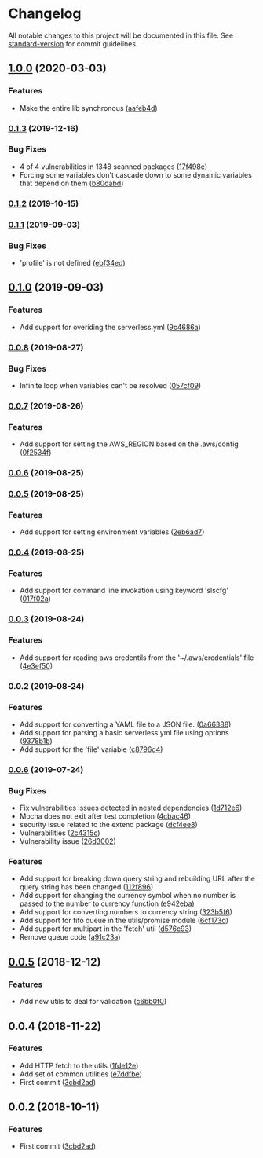 # Changelog

All notable changes to this project will be documented in this file. See [standard-version](https://github.com/conventional-changelog/standard-version) for commit guidelines.

## [1.0.0](https://github.com/nicolasdao/sls-config-parser/compare/v0.1.3...v1.0.0) (2020-03-03)


### Features

* Make the entire lib synchronous ([aafeb4d](https://github.com/nicolasdao/sls-config-parser/commit/aafeb4d))



### [0.1.3](https://github.com/nicolasdao/sls-config-parser/compare/v0.1.2...v0.1.3) (2019-12-16)


### Bug Fixes

* 4 of 4 vulnerabilities in 1348 scanned packages ([17f498e](https://github.com/nicolasdao/sls-config-parser/commit/17f498e))
* Forcing some variables don't cascade down to some dynamic variables that depend on them ([b80dabd](https://github.com/nicolasdao/sls-config-parser/commit/b80dabd))



### [0.1.2](https://github.com/nicolasdao/sls-config-parser/compare/v0.1.1...v0.1.2) (2019-10-15)



### [0.1.1](https://github.com/nicolasdao/sls-config-parser/compare/v0.1.0...v0.1.1) (2019-09-03)


### Bug Fixes

* 'profile' is not defined ([ebf34ed](https://github.com/nicolasdao/sls-config-parser/commit/ebf34ed))



## [0.1.0](https://github.com/nicolasdao/sls-config-parser/compare/v0.0.8...v0.1.0) (2019-09-03)


### Features

* Add support for overiding the serverless.yml ([9c4686a](https://github.com/nicolasdao/sls-config-parser/commit/9c4686a))



### [0.0.8](https://github.com/nicolasdao/sls-config-parser/compare/v0.0.7...v0.0.8) (2019-08-27)


### Bug Fixes

* Infinite loop when variables can't be resolved ([057cf09](https://github.com/nicolasdao/sls-config-parser/commit/057cf09))



### [0.0.7](https://github.com/nicolasdao/sls-config-parser/compare/v0.0.6...v0.0.7) (2019-08-26)


### Features

* Add support for setting the AWS_REGION based on the .aws/config ([0f2534f](https://github.com/nicolasdao/sls-config-parser/commit/0f2534f))



### [0.0.6](https://github.com/nicolasdao/sls-config-parser/compare/v0.0.5...v0.0.6) (2019-08-25)



### [0.0.5](https://github.com/nicolasdao/sls-config-parser/compare/v0.0.4...v0.0.5) (2019-08-25)


### Features

* Add support for setting environment variables ([2eb6ad7](https://github.com/nicolasdao/sls-config-parser/commit/2eb6ad7))



### [0.0.4](https://github.com/nicolasdao/sls-config-parser/compare/v0.0.3...v0.0.4) (2019-08-25)


### Features

* Add support for command line invokation using keyword 'slscfg' ([017f02a](https://github.com/nicolasdao/sls-config-parser/commit/017f02a))



### [0.0.3](https://github.com/nicolasdao/sls-config-parser/compare/v0.0.2...v0.0.3) (2019-08-24)


### Features

* Add support for reading aws credentils from the '~/.aws/credentials' file ([4e3ef50](https://github.com/nicolasdao/sls-config-parser/commit/4e3ef50))



### 0.0.2 (2019-08-24)


### Features

* Add support for converting a YAML file to a JSON file. ([0a66388](https://github.com/nicolasdao/sls-config-parser/commit/0a66388))
* Add support for parsing a basic serverless.yml file using options ([9378b1b](https://github.com/nicolasdao/sls-config-parser/commit/9378b1b))
* Add support for the 'file' variable ([c8796d4](https://github.com/nicolasdao/sls-config-parser/commit/c8796d4))



### [0.0.6](https://github.com/nicolasdao/template-emptyjs/compare/v0.0.5...v0.0.6) (2019-07-24)


### Bug Fixes

* Fix vulnerabilities issues detected in nested dependencies ([1d712e6](https://github.com/nicolasdao/template-emptyjs/commit/1d712e6))
* Mocha does not exit after test completion ([4cbac46](https://github.com/nicolasdao/template-emptyjs/commit/4cbac46))
* security issue related to the extend package ([dcf4ee8](https://github.com/nicolasdao/template-emptyjs/commit/dcf4ee8))
* Vulnerabilities ([2c4315c](https://github.com/nicolasdao/template-emptyjs/commit/2c4315c))
* Vulnerability issue ([26d3002](https://github.com/nicolasdao/template-emptyjs/commit/26d3002))


### Features

* Add support for breaking down query string and rebuilding URL after the query string has been changed ([112f896](https://github.com/nicolasdao/template-emptyjs/commit/112f896))
* Add support for changing the currency symbol when no number is passed to the number to currency function ([e942eba](https://github.com/nicolasdao/template-emptyjs/commit/e942eba))
* Add support for converting numbers to currency string ([323b5f6](https://github.com/nicolasdao/template-emptyjs/commit/323b5f6))
* Add support for fifo queue in the utils/promise module ([6cf173d](https://github.com/nicolasdao/template-emptyjs/commit/6cf173d))
* Add support for multipart in the 'fetch' util ([d576c93](https://github.com/nicolasdao/template-emptyjs/commit/d576c93))
* Remove queue code ([a91c23a](https://github.com/nicolasdao/template-emptyjs/commit/a91c23a))



<a name="0.0.5"></a>
## [0.0.5](https://github.com/nicolasdao/template-emptyjs/compare/v0.0.4...v0.0.5) (2018-12-12)


### Features

* Add new utils to deal for validation ([c6bb0f0](https://github.com/nicolasdao/template-emptyjs/commit/c6bb0f0))



<a name="0.0.4"></a>
## 0.0.4 (2018-11-22)


### Features

* Add HTTP fetch to the utils ([1fde12e](https://github.com/nicolasdao/template-emptyjs/commit/1fde12e))
* Add set of common utilities ([e7ddfbe](https://github.com/nicolasdao/template-emptyjs/commit/e7ddfbe))
* First commit ([3cbd2ad](https://github.com/nicolasdao/template-emptyjs/commit/3cbd2ad))



<a name="0.0.2"></a>
## 0.0.2 (2018-10-11)


### Features

* First commit ([3cbd2ad](https://github.com/nicolasdao/template-emptyjs/commit/3cbd2ad))
